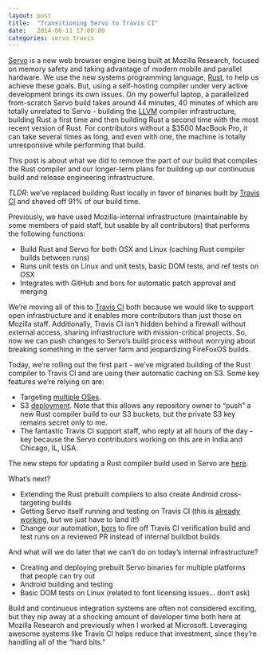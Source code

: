 ```yaml
---
layout: post
title:  "Transitioning Servo to Travis CI"
date:   2014-06-11 17:00:00
categories: servo travis
---
```


[Servo](http://github.com/mozilla/servo) is a new web browser engine being built at Mozilla Research, focused on memory safety and taking advantage of modern mobile and parallel hardware. We use the new systems programming language, [Rust](http://www.rust-lang.org/), to help us achieve these goals. But, using a self-hosting compiler under very active development brings its own issues. On my powerful laptop, a parallelized from-scratch Servo build takes around 44 minutes, 40 minutes of which are totally unrelated to Servo - building the [LLVM](http://llvm.org) compiler infrastructure, building Rust a first time and then building Rust a second time with the most recent version of Rust. For contributors without a $3500 MacBook Pro, it can take several times as long, and even with one, the machine is totally unresponsive while performing that build.

This post is about what we did to remove the part of our build that compiles the Rust compiler and our longer-term plans for building up our continuous build and release engineering infrastructure. 

*TLDR*: we’ve replaced building Rust locally in favor of binaries built by [Travis CI](http://www.travis-ci.org/) and shaved off 91% of our build time.


Previously, we have used Mozilla-internal infrastructure (maintainable by some members of paid staff, but usable by all contributors) that performs the following functions:

- Build Rust and Servo for both OSX and Linux (caching Rust compiler builds between runs)
- Runs unit tests on Linux and unit tests, basic DOM tests, and ref tests on OSX
- Integrates with GitHub and bors for automatic patch approval and merging

We’re moving all of this to [Travis CI](http://www.travis-ci.org/) both because we would like to support open infrastructure and it enables more contributors than just those on Mozilla staff. Additionally, Travis CI isn’t hidden behind a firewall without external access, sharing infrastructure with mission-critical projects. So, now we can push changes to Servo’s build process without worrying about breaking something in the server farm and jeopardizing FireFoxOS builds.

Today, we’re rolling out the first part - we’ve migrated building of the Rust compiler to Travis CI and are using their automatic caching on S3. Some key features we’re relying on are:

- Targeting [multiple OSes](http://docs.travis-ci.com/user/multi-os/).
- S3 [deployment](http://docs.travis-ci.com/user/deployment/s3/). Note that this allows any repository owner to “push” a new Rust compiler build to our S3 buckets, but the private S3 key remains secret only to me.
- The fantastic Travis CI support staff, who reply at all hours of the day - key because the Servo contributors working on this are in India and Chicago, IL, USA.

The new steps for updating a Rust compiler build used in Servo are [here](https://github.com/mozilla/servo/wiki/Updating-the-Rust-compiler-used-by-Servo).

What’s next?

- Extending the Rust prebuilt compilers to also create Android cross-targeting builds
- Getting Servo itself running and testing on Travis CI (this is [already working](https://travis-ci.org/mozilla/servo), but we just have to land it!)
- Change our automation, [bors](https://github.com/brson/bors) to fire off Travis CI verification build and test runs on a reviewed PR instead of internal buildbot builds

And what will we do later that we can’t do on today’s internal infrastructure?

- Creating and deploying prebuilt Servo binaries for multiple platforms that people can try out
- Android building and testing
- Basic DOM tests on Linux (related to font licensing issues… don’t ask)

Build and continuous integration systems are often not considered exciting, but they nip away at a shocking amount of developer time both here at Mozilla Research and previously when I worked at Microsoft. Leveraging awesome systems like Travis CI helps reduce that investment, since they’re handling all of the “hard bits."
